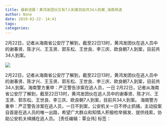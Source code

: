 ```yaml
---
title: 最新进展！黄鸿发团伙又有7人到案目前共34人到案_海南频道
author: None
date: 2019-02-22- 14:41
tags: 
categories: 
---
```

2月22日，记者从海南省公安厅了解到，截至22日13时，黄鸿发团伙在逃人员中的谢春贤、陈才兴、王玉贤、郭东松、王世良、李三庆、欧良朝7人到案，目前共34人到案。
<!-- more -->
                
<img align="center" border="0" src="http://p2.ifengimg.com/a/2016/0810/204c433878d5cf9size1_w16_h16.png" />
                
            
2月22日，记者从海南省公安厅了解到，截至22日13时，黄鸿发团伙在逃人员中的谢春贤、陈才兴、王玉贤、郭东松、王世良、李三庆、欧良朝7人到案，目前共34人到案。海南警方重申：严正警告涉案在逃人员，一日
2月22日，记者从海南省公安厅了解到，截至22日13时，黄鸿发团伙在逃人员中的谢春贤、陈才兴、王玉贤、郭东松、王世良、李三庆、欧良朝7人到案，目前共34人到案。
海南警方重申：严正警告涉案在逃人员，一日不到案，公安机关一日不停止抓捕，主动投案自首是在逃人员的唯一出路，希望广大群众和知情人积极检举揭发、提供线索，协助公安机关缉捕在逃人员。
[责任编辑：覃业伟]
标签：
 
             
